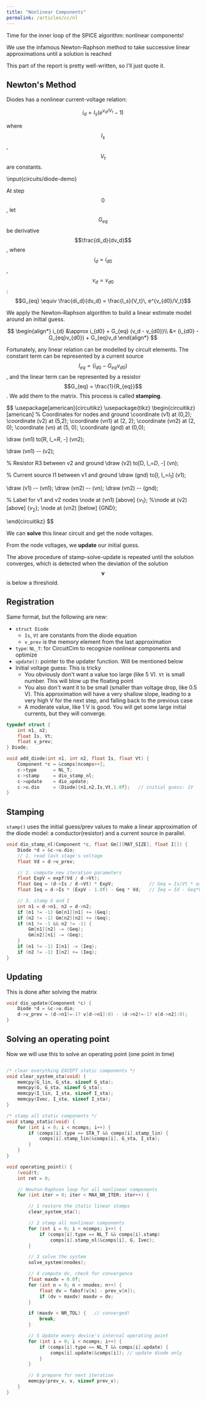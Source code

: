 ```yaml
---
title: "Nonlinear Components"
permalink: /articles/cc/nl
---
```


Time for the inner loop of the SPICE algorithm: nonlinear components!

We use the infamous Newton-Raphson method to take successive linear approximations until a solution is reached

This part of the report is pretty well-written, so I'll just quote it.

## Newton's Method

Diodes has a nonlinear current-voltage relation:

$$
i_d = I_s (e^{v_d/V_t} - 1)
$$

where $$I_s$$, $$V_t$$ are constants.

\input{circuits/diode-demo}

At step $$0$$, let $$G_{eq}$$ be derivative $$\frac{di_d}{dv_d}$$, where $$i_d = i_{d0}$$, $$v_d = v_{d0}$$:
$$G_{eq} \equiv \frac{di_d}{dv_d} = \frac{I_s}{V_t}\, e^{v_{d0}/V_t}$$

We apply the Newton–Raphson algorithm to build a linear estimate model around an initial guess.

$$
\begin{align*}
    i_{d} &\approx i_{d0} + G_{eq} (v_d - v_{d0})\\
    &= (i_{d0} -G_{eq}v_{d0}) + G_{eq}v_d
\end{align*}
$$

Fortunately, any  linear relation can be modelled by circuit elements. The constant term can be represented by a current source $$I_{eq} = (i_{d0} -G_{eq}v_{d0})$$, and the linear term can be represented by a resistor $$G_{eq} = \frac{1}{R_{eq}}$$. We add them to the matrix. This process is called **stamping**.

$$
\usepackage[american]{circuitikz}
\usepackage{tikz}
\begin{circuitikz}[american]
  % Coordinates for nodes and ground
  \coordinate (v1) at (0,2);
  \coordinate (v2) at (5,2);
  \coordinate (vn1) at (2, 2);
  \coordinate (vn2) at (2, 0);
  \coordinate (vn) at (5, 0);
  \coordinate (gnd) at (0,0);

  \draw (vn1) to[R, l_=$R$, *-*] (vn2);

  \draw (vn1) -- (v2);

  % Resistor R3 between v2 and ground
  \draw (v2) to[D, l_=$D$, *-*] (vn);

  % Current source I1 between v1 and ground
  \draw (gnd) to[I, l_=$I_1$] (v1);

  \draw (v1) -- (vn1);
  \draw (vn2) -- (vn);
  \draw (vn2) -- (gnd);

  % Label for v1 and v2 nodes
  \node at (vn1) [above] {$v_1$};
  %\node at (v2) [above] {$v_2$};
  \node at (vn2) [below] {GND};

\end{circuitikz}
$$

We can **solve** this linear circuit and get the node voltages.


From the node voltages, we **update** our initial guess.

The above procedure of stamp-solve-update is repeated until the solution converges, which is detected when the deviation of the solution $$\mathbf{v}$$ is below a threshold.

## Registration
Same format, but the following are new:
- `struct Diode`
    - `Is`, `Vt` are constants from the diode equation
    - `v_prev` is the memory element from the last approximation
- `type`: `NL_T`: for CircuitCim to recognize nonlinear components and optimize
- `update()`: pointer to the updater function. Will be mentioned below
- Initial voltage guess: This is tricky
    - You obviously don't want a value too large (like 5 V). `Vt` is small number. This will blow up the floating point
    - You also don't want it to be small (smaller than voltage drop, like 0.5 V). This approximation will have a very shallow slope, leading to a very high V for the next step, and falling back to the previous case
    - A moderate value, like 1 V is good. You will get some large initial currents, but they will converge.

```c
typedef struct { 
    int n1, n2; 
    float Is, Vt;
    float v_prev; 
} Diode;

void add_diode(int n1, int n2, float Is, float Vt) {
    Component *c = &comps[ncomps++];
    c->type      = NL_T;
    c->stamp     = dio_stamp_nl;
    c->update    = dio_update;
    c->u.dio     = (Diode){n1,n2,Is,Vt,1.0f};   // initial guess: 1V
}
```


## Stamping
`stamp()` uses the initial guess/prev values to make a linear approximation of the diode model: a conductor(resistor) and a current source in parallel. 
```c
void dio_stamp_nl(Component *c, float Gm[][MAT_SIZE], float I[]) {
    Diode *d = &c->u.dio;
    // 1. read last stage's voltage
    float Vd = d->v_prev;

    // 2. compute new iteration parameters
    float ExpV = expf(Vd / d->Vt);  
    float Geq = (d->Is / d->Vt) * ExpV;             // Geq = Is/Vt * exp(Vd/Vt)
    float Ieq = d->Is * (ExpV - 1.0f) - Geq * Vd;   // Ieq = Id - Geq*Vd

    // 3. stamp G and I
    int n1 = d->n1, n2 = d->n2;
    if (n1 != -1) Gm[n1][n1] += (Geq);
    if (n2 != -1) Gm[n2][n2] += (Geq);
    if (n1 != -1 && n2 != -1) {
        Gm[n1][n2] -= (Geq);
        Gm[n2][n1] -= (Geq);
    }
    if (n1 != -1) I[n1] -= (Ieq);
    if (n2 != -1) I[n2] += (Ieq);
}
```
## Updating

This is done after solving the matrix
```c
void dio_update(Component *c) {
    Diode *d = &c->u.dio;
    d->v_prev = (d->n1!=-1? v[d->n1]:0) - (d->n2!=-1? v[d->n2]:0);
}
```

## Solving an operating point
Now we will use this to solve an operating point (one point in time)
```c

/* clear everything EXCEPT static components */
void clear_system_sta(void) {
    memcpy(G_lin, G_sta, sizeof G_sta);
    memcpy(G, G_sta, sizeof G_sta);
    memcpy(I_lin, I_sta, sizeof I_sta);
    memcpy(Ivec, I_sta, sizeof I_sta);
}

/* stamp all static components */
void stamp_static(void) {
    for (int i = 0; i < ncomps; i++) {
        if (comps[i].type == STA_T && comps[i].stamp_lin) {
            comps[i].stamp_lin(&comps[i], G_sta, I_sta);
        }
    }
}

void operating_point() {
    (void)t;
    int ret = 0;

    // Newton-Raphson loop for all nonlinear components
    for (int iter = 0; iter < MAX_NR_ITER; iter++) {

        // 1 restore the static linear stamps
        clear_system_sta();

        // 2 stamp all nonlinear components
        for (int i = 0; i < ncomps; i++) {
            if (comps[i].type == NL_T && comps[i].stamp)
                comps[i].stamp_nl(&comps[i], G, Ivec);
        }

        // 3 solve the system
        solve_system(nnodes);

        // 4 compute dv, check for convergence
        float maxdv = 0.0f;
        for (int n = 0; n < nnodes; n++) {
            float dv = fabsf(v[n] - prev_v[n]);
            if (dv > maxdv) maxdv = dv;
        }

        if (maxdv < NR_TOL) {   // converged!
            break;
        }

        // 5 Update every device's internal operating point
        for (int i = 0; i < ncomps; i++) {
            if (comps[i].type == NL_T && comps[i].update) {
                comps[i].update(&comps[i]); // update diode only
            }
        }

        // 6 prepare for next iteration
        memcpy(prev_v, v, sizeof prev_v);
    }
}
```
